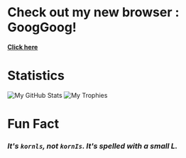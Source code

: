 # Check out my new browser : GoogGoog!
**[Click here](https://kornls.github.io/googgoog)**

# Statistics
![My GitHub Stats](https://github-readme-stats.vercel.app/api?username=kornls&count_private=true)
![My Trophies](https://github-profile-trophy.vercel.app/?username=kornls)

# Fun Fact
### ***It's `kornls`, not `kornIs`. It's spelled with a small L.***

